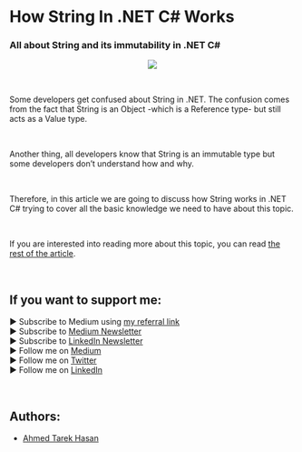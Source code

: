 <link rel="canonical" href="https://www.developmentsimplyput.com/post/how-string-in-net-c-works" />

# How String In .NET C# Works
### All about String and its immutability in .NET C#

<p align="center">
  <img src="https://static.wixstatic.com/media/488a99_5834b3e41a7e4355a7f54038e5227660~mv2.png/v1/fill/w_828,h_552,al_c,q_90,enc_auto/488a99_5834b3e41a7e4355a7f54038e5227660~mv2.png">
</p>

<br/>

<p>
Some developers get confused about String in .NET. The confusion comes from the fact that String is an Object -which is a Reference type- but still acts as a Value type.
</p>

<br/>

<p>
Another thing, all developers know that String is an immutable type but some developers don’t understand how and why.
</p>

<br/>

<p>
Therefore, in this article we are going to discuss how String works in .NET C# trying to cover all the basic knowledge we need to have about this topic.
</p>

<br/>

If you are interested into reading more about this topic, you can read [the rest of the article][Article]. 

<br/>

## If you want to support me:
▶ Subscribe to Medium using [my referral link][Membership]<br/>
▶ Subscribe to [Medium Newsletter][Subscribe]<br/>
▶ Subscribe to [LinkedIn Newsletter][Newsletter]<br/>
▶ Follow me on [Medium][Blog]<br/>
▶ Follow me on [Twitter][Twitter]<br/>
▶ Follow me on [LinkedIn][LinkedIn]

<br/>

## Authors:
* [Ahmed Tarek Hasan]


[Ahmed Tarek Hasan]: https://medium.com/@eng_ahmed.tarek
[Blog]: https://medium.com/@eng_ahmed.tarek
[Membership]: https://medium.com/@eng_ahmed.tarek/membership
[Subscribe]: https://medium.com/subscribe/@eng_ahmed.tarek
[Twitter]: https://twitter.com/AhmedTarekHasa1
[LinkedIn]: https://www.linkedin.com/in/atarekhasan/
[Friend Links]: https://www.linkedin.com/feed/update/urn:li:activity:6866082670108143616/
[Newsletter]: https://www.linkedin.com/newsletters/development-simply-put-6866647119655247872/
[Article]: https://www.developmentsimplyput.com/post/how-string-in-net-c-works
